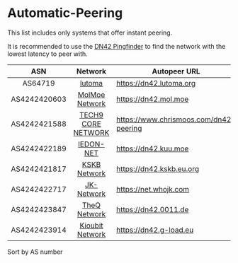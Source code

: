 # Automatic-Peering

This list includes only systems that offer instant peering.

It is recommended to use the [DN42 Pingfinder](https://dn42.us/peers/) to find the network with the lowest latency to peer with.

ASN           | Network  | Autopeer URL |
:------------:|:--------:|--------------|
AS64719      | [lutoma](https://dn42.lutoma.org) | https://dn42.lutoma.org |
AS4242420603 | [MolMoe Network](https://dn42.mol.moe) |https://dn42.mol.moe |
AS4242421588 | [TECH9 CORE NETWORK](https://www.chrismoos.com/dn42-peering) |https://www.chrismoos.com/dn42-peering |
AS4242422189 | [IEDON-NET](https://dn42.kuu.moe) | https://dn42.kuu.moe |
AS4242421817 | [KSKB Network](https://dn42.kskb.eu.org) | https://dn42.kskb.eu.org|
AS4242422717 | [JK-Network](https://net.whojk.com) | https://net.whojk.com |
AS4242423847 | [TheQ Network](https://dn42.0011.de) |https://dn42.0011.de|
AS4242423914 | [Kioubit Network](https://dn42.g-load.eu) |https://dn42.g-load.eu|

Sort by AS number
